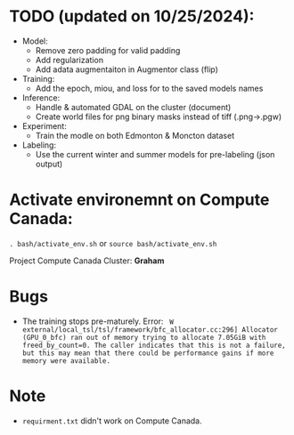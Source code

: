 # TODO (updated on 10/25/2024):
- Model:
    - Remove zero padding for valid padding
    - Add regularization
    - Add adata augmentaiton in Augmentor class (flip)
- Training:
    - Add the epoch, miou, and loss for to the saved models names
- Inference:
    - Handle & automated GDAL on the cluster (document)
    - Create world files for png binary masks instead of tiff (.png->.pgw) 
- Experiment:
    - Train the modle on both Edmonton & Moncton dataset
- Labeling:
    - Use the current winter and summer models for pre-labeling (json output)



# Activate environemnt on Compute Canada:
`. bash/activate_env.sh` or `source bash/activate_env.sh`



Project Compute Canada Cluster: **Graham**
# Bugs
 - The training stops pre-maturely. 
 Error: ` W external/local_tsl/tsl/framework/bfc_allocator.cc:296] Allocator (GPU_0_bfc) ran out of memory trying to allocate 7.05GiB with freed_by_count=0. The caller indicates that this is not a failure, but this may mean that there could be performance gains if more memory were available.`




# Note

- `requirment.txt` didn't work on Compute Canada.